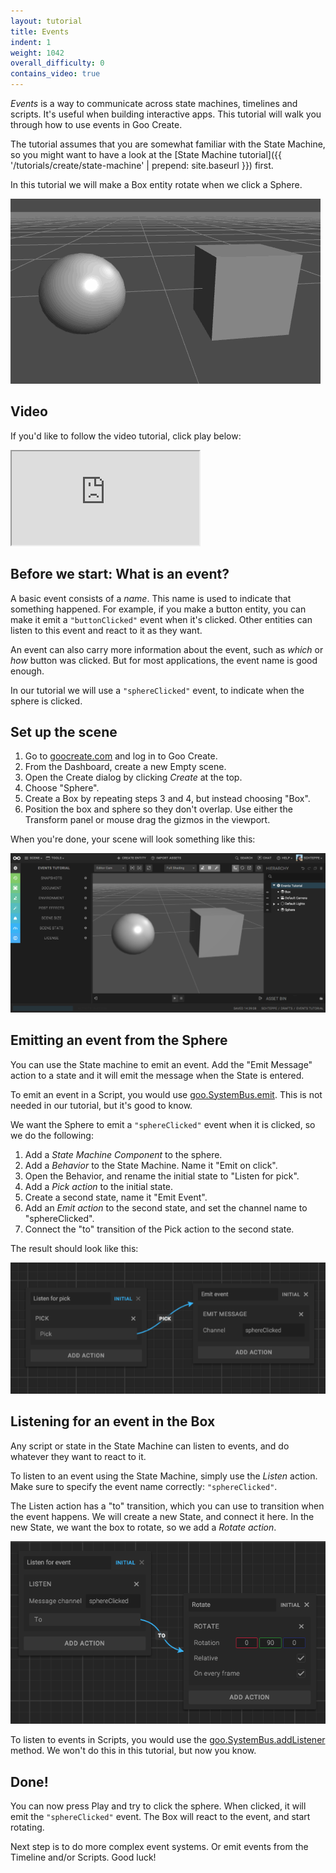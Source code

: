 ```yaml
---
layout: tutorial
title: Events
indent: 1
weight: 1042
overall_difficulty: 0
contains_video: true
---
```

*Events* is a way to communicate across state machines, timelines and scripts. It's useful when building interactive apps. This tutorial will walk you through how to use events in Goo Create.

The tutorial assumes that you are somewhat familiar with the State Machine, so you might want to have a look at the [State Machine tutorial]({{ '/tutorials/create/state-machine' | prepend: site.baseurl }}) first.

In this tutorial we will make a Box entity rotate when we click a Sphere.

![](events.gif)

## Video

If you'd like to follow the video tutorial, click play below:

<iframe src="https://www.youtube.com/embed/3g07yzQi8EA" allowfullscreen></iframe>

## Before we start: What is an event?

A basic event consists of a *name*. This name is used to indicate that something happened. For example, if you make a button entity, you can make it emit a ```"buttonClicked"``` event when it's clicked. Other entities can listen to this event and react to it as they want.

An event can also carry more information about the event, such as *which* or *how* button was clicked. But for most applications, the event name is good enough.

In our tutorial we will use a ```"sphereClicked"``` event, to indicate when the sphere is clicked.


## Set up the scene

1. Go to [goocreate.com](http://goocreate.com) and log in to Goo Create.
2. From the Dashboard, create a new Empty scene.
3. Open the Create dialog by clicking *Create* at the top.
4. Choose "Sphere".
5. Create a Box by repeating steps 3 and 4, but instead choosing "Box".
6. Position the box and sphere so they don't overlap. Use either the Transform panel or mouse drag the gizmos in the viewport.

When you're done, your scene will look something like this:

![](sphere-box.png)


## Emitting an event from the Sphere

You can use the State machine to emit an event. Add the "Emit Message" action to a state and it will emit the message when the State is entered.

To emit an event in a Script, you would use [goo.SystemBus.emit](http://code.gooengine.com/latest/docs/index.html?c=Bus). This is not needed in our tutorial, but it's good to know.

We want the Sphere to emit a ```"sphereClicked"``` event when it is clicked, so we do the following:

1. Add a *State Machine Component* to the sphere.
2. Add a *Behavior* to the State Machine. Name it "Emit on click".
3. Open the Behavior, and rename the initial state to "Listen for pick".
4. Add a *Pick action* to the initial state.
5. Create a second state, name it "Emit Event".
6. Add an *Emit action* to the second state, and set the channel name to "sphereClicked".
7. Connect the "to" transition of the Pick action to the second state.

The result should look like this:

![](sphere-behavior.png)


## Listening for an event in the Box

Any script or state in the State Machine can listen to events, and do whatever they want to react to it.

To listen to an event using the State Machine, simply use the *Listen* action. Make sure to specify the event name correctly: ```"sphereClicked"```.

The Listen action has a "to" transition, which you can use to transition when the event happens. We will create a new State, and connect it here. In the new State, we want the box to rotate, so we add a *Rotate action*.

![](box-behavior.png)

To listen to events in Scripts, you would use the [goo.SystemBus.addListener](http://code.gooengine.com/latest/docs/index.html?c=Bus) method. We won't do this in this tutorial, but now you know.

## Done!

You can now press Play and try to click the sphere. When clicked, it will emit the ```"sphereClicked"``` event. The Box will react to the event, and start rotating.

Next step is to do more complex event systems. Or emit events from the Timeline and/or Scripts. Good luck!